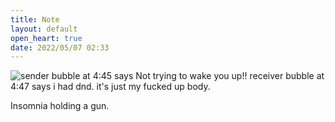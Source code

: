 ```yaml
---
title: Note
layout: default
open_heart: true
date: 2022/05/07 02:33
---
```


![sender bubble at 4:45 says Not trying to wake you up!! receiver bubble at 4:47 says i had dnd. it's just my fucked up body.](https://user-images.githubusercontent.com/1153134/167241948-7a2734b0-8a1c-437c-a09b-cb9c2039d177.jpeg)

Insomnia holding a gun.

